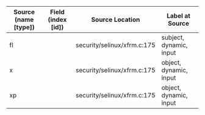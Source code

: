 | Source (name [type]) | Field (index [id]) | Source Location             | Label at Source             |
|----------------------|--------------------|-----------------------------|-----------------------------|
| fl                   |                    | security/selinux/xfrm.c:175 | subject, dynamic, input     |
| x                    |                    | security/selinux/xfrm.c:175 | object, dynamic, input      |
| xp                   |                    | security/selinux/xfrm.c:175 | object, dynamic, input      |